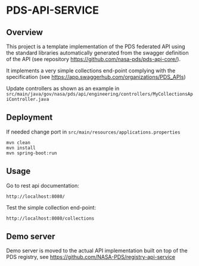 # PDS-API-SERVICE

## Overview

This project is a template implementation of the PDS federated API using the standard libraries automatically generated from the swagger definition of the API (see repository https://github.com/nasa-pds/pds-api-core/).

It implements a very simple collections end-point complying with the specification (see https://app.swaggerhub.com/organizations/PDS_APIs)

Update controllers as shown as an example in `src/main/java/gov/nasa/pds/api/engineering/controllers/MyCollectionsApiController.java`


## Deployment

If needed change port in `src/main/resources/applications.properties`


    mvn clean
    mvn install
    mvn spring-boot:run
    
    
## Usage

Go to rest api documentation:

    http://localhost:8080/
    
    
Test the simple collection end-point:

    http://localhost:8080/collections
    
## Demo server

Demo server is moved to the actual API implementation built on top of the PDS registry, see https://github.com/NASA-PDS/registry-api-service
    

